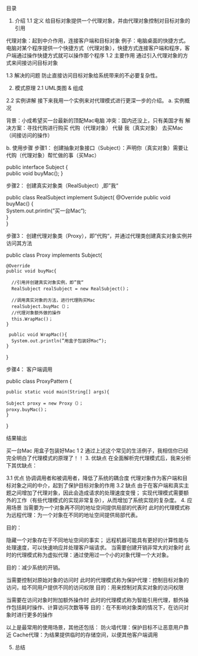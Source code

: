 目录


1. 介绍
1.1 定义
给目标对象提供一个代理对象，并由代理对象控制对目标对象的引用

代理对象：起到中介作用，连接客户端和目标对象
例子：电脑桌面的快捷方式。电脑对某个程序提供一个快捷方式（代理对象），快捷方式连接客户端和程序，客户端通过操作快捷方式就可以操作那个程序
1.2 主要作用
通过引入代理对象的方式来间接访问目标对象

1.3 解决的问题
防止直接访问目标对象给系统带来的不必要复杂性。

2. 模式原理
2.1 UML类图 & 组成


2.2 实例讲解
接下来我用一个实例来对代理模式进行更深一步的介绍。 
a. 实例概况

背景：小成希望买一台最新的顶配Mac电脑
冲突：国内还没上，只有美国才有
解决方案：寻找代购进行购买
代购（代理对象） 代替 我（真实对象） 去买Mac（间接访问的操作）

b. 使用步骤 
步骤1： 创建抽象对象接口（Subject）：声明你（真实对象）需要让代购（代理对象）帮忙做的事（买Mac）

public interface Subject {  
              public void buyMac();
}

步骤2： 创建真实对象类（RealSubject）,即”我“

  public class RealSubject implement Subject{
    @Override
    public void buyMac() {  
        System.out.println(”买一台Mac“);  
    }  
}

步骤3： 创建代理对象类（Proxy），即”代购“，并通过代理类创建真实对象实例并访问其方法

public class Proxy  implements Subject{

    @Override
    public void buyMac{
    
      //引用并创建真实对象实例，即”我“
      RealSubject realSubject = new RealSubject()；
    
      //调用真实对象的方法，进行代理购买Mac
      realSubject.buyMac（）；
      //代理对象额外做的操作
      this.WrapMac()；
    }
    
     public void WrapMac(){
      System.out.println(”用盒子包装好Mac“);  
    }
}

步骤4： 客户端调用


public class ProxyPattern {

    public static void main(String[] args){
    
    Subject proxy = new Proxy（）；
    proxy.buyMac()；
    }

}

结果输出

买一台Mac
用盒子包装好Mac
1
2
通过上述这个常见的生活例子，我相信你已经完全明白了代理模式的原理了！！
3. 优缺点
在全面解析完代理模式后，我来分析下其优缺点：

3.1 优点
协调调用者和被调用者，降低了系统的耦合度
代理对象作为客户端和目标对象之间的中介，起到了保护目标对象的作用
3.2 缺点
由于在客户端和真实主题之间增加了代理对象，因此会造成请求的处理速度变慢；
实现代理模式需要额外的工作（有些代理模式的实现非常复杂），从而增加了系统实现的复杂度。 
4. 应用场景
当需要为一个对象再不同的地址空间提供局部的代表时 
此时的代理模式称为远程代理：为一个对象在不同的地址空间提供局部代表。

目的：

隐藏一个对象存在于不同地址空间的事实；
远程机器可能具有更好的计算性能与处理速度，可以快速响应并处理客户端请求。
当需要创建开销非常大的对象时 
此时的代理模式称为虚拟代理：通过使用过一个小的对象代理一个大对象。

目的：减少系统的开销。

当需要控制对原始对象的访问时 
此时的代理模式称为保护代理：控制目标对象的访问，给不同用户提供不同的访问权限 
目的：用来控制对真实对象的访问权限

当需要在访问对象时附加额外操作时 
此时的代理模式称为智能引用代理，额外操作包括耗时操作、计算访问次数等等 
目的：在不影响对象类的情况下，在访问对象时进行更多的操作

以上是最常用的使用场景，其他还包括：
防火墙代理：保护目标不让恶意用户靠近
Cache代理：为结果提供临时的存储空间，以便其他客户端调用 

5. 总结
